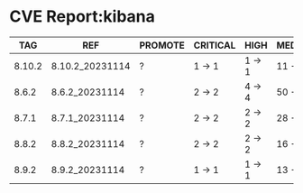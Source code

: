 # CVE Report:kibana
|  TAG   |       REF       | PROMOTE | CRITICAL |  HIGH  |  MEDIUM  |   LOW    | UNKNOWN |
|--------|-----------------|---------|----------|--------|----------|----------|---------|
| 8.10.2 | 8.10.2_20231114 | ?       | 1 -> 1   | 1 -> 1 | 11 -> 11 | 28 -> 28 | 0 -> 0  |
| 8.6.2  | 8.6.2_20231114  | ?       | 2 -> 2   | 4 -> 4 | 50 -> 50 | 56 -> 56 | 0 -> 0  |
| 8.7.1  | 8.7.1_20231114  | ?       | 2 -> 2   | 2 -> 2 | 28 -> 28 | 42 -> 42 | 0 -> 0  |
| 8.8.2  | 8.8.2_20231114  | ?       | 2 -> 2   | 2 -> 2 | 16 -> 16 | 31 -> 31 | 0 -> 0  |
| 8.9.2  | 8.9.2_20231114  | ?       | 1 -> 1   | 1 -> 1 | 13 -> 13 | 27 -> 27 | 0 -> 0  |
